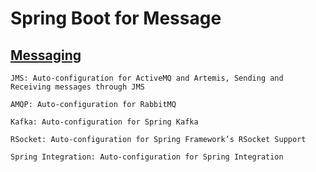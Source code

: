 # Spring Boot for Message


## [Messaging](https://docs.spring.io/spring-boot/docs/current/reference/html/messaging.html)


    JMS: Auto-configuration for ActiveMQ and Artemis, Sending and Receiving messages through JMS

    AMQP: Auto-configuration for RabbitMQ

    Kafka: Auto-configuration for Spring Kafka

    RSocket: Auto-configuration for Spring Framework’s RSocket Support

    Spring Integration: Auto-configuration for Spring Integration


